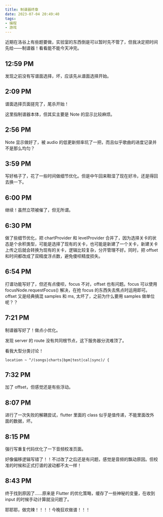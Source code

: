 ```yaml
---
title: 制谱器终章
date: 2023-07-04 20:49:40
tags:
- 编程
- 游戏
---
```


近期在洛谷上有些题要做，实验室的东西倒是可以暂时先不管了，但我决定把时间先给——制谱器！看看能不能今天冲完。

## 12:59 PM

发现之前没有写谱面选择，坏，应该先从谱面选择开始。

## 2:09 PM

谱面选择页面搓完了，尾杀开始！

这里指制谱器本体，但其实主要是 Note 的显示比较麻烦。

## 2:56 PM

Note 显示做好了，被 audio 的低更新频率坑了一把，而且似乎歌曲的进度记录并不是那么均匀？

## 3:59 PM

写好格子了，花了一些时间做细节优化。但是中午回来鞋湿了现在好冷，还是得回去换一下。

## 6:00 PM

继续！虽然立项被催了，但无所谓。

## 6:30 PM

做了些细节优化，把 chartProvider 和 levelProvider 合并了，因为选择关卡的状态是个余积类型，可能是选择了现有的关卡，也可能是新建了一个关卡，新建关卡上传之后就会转换为现有的关卡，逻辑比较复杂，分开管理不好。同时，把 offset 和时间都改成了双精度浮点数，避免傻呗精度损失。

## 6:54 PM

打谱功能写好了，但还有点傻呗，focus 不对，offset 也有问题。focus 可以使用 focusNode.requestFocus() 解决，在抢 focus 的东西失去焦点时运用即可。offset 又是经典搞混 samples 和 ms, 太坏了，之前为什么要用 samples 做单位呢？？

## 7:21 PM

制谱器写好了！做点小优化。

发现 server 的 route 没有共同根节点，这下服务器分流难顶了。

看我大型分类讨论！

```nginx
location ~ ^/(songs|charts|bpm|test|cal|sync)/ {
```

## 7:32 PM

加了 offset，但感觉还是有些浮动。

## 8:07 PM

进行了一次失败的解耦尝试，flutter 里面的 class 似乎是值传递，不能里面改外面的数据，坏。

## 8:15 PM

强行写重复代码优化了一下音频校准页面。

好像偏移逻辑写错了！！不过改了之后还是有问题，感觉是音频的飘动原因。但校准的时候和正式打谱的波动都不太一样！

## 8:43 PM

终于找到原因了……原来是 Flutter 的优化策略，缓存了一些神秘的变量，在收到 input 的时候手动计算就没问题了。

耶耶耶，做完辣！！！！今晚狂欢做谱！！！
